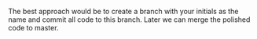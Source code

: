 The best approach would be to create a branch with your initials as the name
and commit all code to this branch.
Later we can merge the polished code to master.